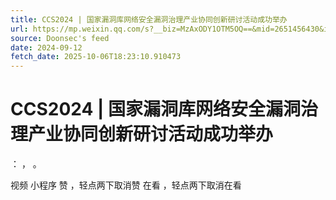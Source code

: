 ```yaml
---
title: CCS2024 | 国家漏洞库网络安全漏洞治理产业协同创新研讨活动成功举办
url: https://mp.weixin.qq.com/s?__biz=MzAxODY1OTM5OQ==&mid=2651456430&idx=1&sn=2fc8e4a6c25f2aedf0780201cf653d78
source: Doonsec's feed
date: 2024-09-12
fetch_date: 2025-10-06T18:23:10.910473
---
```


# CCS2024 | 国家漏洞库网络安全漏洞治理产业协同创新研讨活动成功举办

：
，
。

视频
小程序
赞
，轻点两下取消赞
在看
，轻点两下取消在看